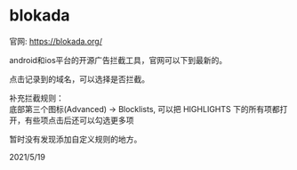 # blokada

官网: https://blokada.org/  

android和ios平台的开源广告拦截工具，官网可以下到最新的。  

点击记录到的域名，可以选择是否拦截。  

补充拦截规则：  
底部第三个图标(Advanced) -> Blocklists, 可以把 HIGHLIGHTS 下的所有项都打开，有些项点击后还可以勾选更多项  

暂时没有发现添加自定义规则的地方。  


2021/5/19  
